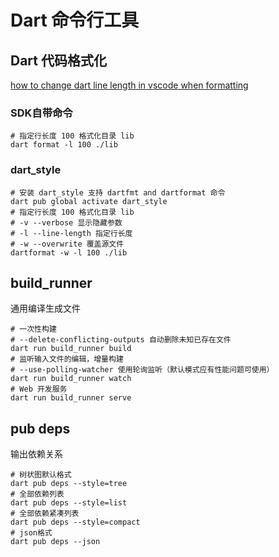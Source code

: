 # Dart 命令行工具

## Dart 代码格式化

[how to change dart line length in vscode when formatting](https://stackoverflow.com/questions/59456452/how-to-change-dart-line-length-in-vscode-when-formatting-dart-files)

### SDK自带命令

```shell
# 指定行长度 100 格式化目录 lib
dart format -l 100 ./lib
```

### dart_style

```shell
# 安装 dart_style 支持 dartfmt and dartformat 命令
dart pub global activate dart_style
# 指定行长度 100 格式化目录 lib
# -v --verbose 显示隐藏参数
# -l --line-length 指定行长度
# -w --overwrite 覆盖源文件
dartformat -w -l 100 ./lib 
```

## build_runner

通用编译生成文件

```shell
# 一次性构建
# --delete-conflicting-outputs 自动删除未知已存在文件
dart run build_runner build
# 监听输入文件的编辑，增量构建
# --use-polling-watcher 使用轮询监听（默认模式应有性能问题可使用）
dart run build_runner watch
# Web 开发服务
dart run build_runner serve
```

## pub deps

输出依赖关系

```shell
# 树状图默认格式
dart pub deps --style=tree
# 全部依赖列表
dart pub deps --style=list
# 全部依赖紧凑列表
dart pub deps --style=compact
# json格式
dart pub deps --json
```

